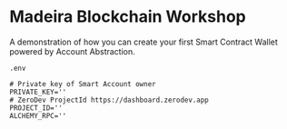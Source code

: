 # Madeira Blockchain Workshop

A demonstration of how you can create your first Smart Contract Wallet powered by Account Abstraction.

`.env`

```
# Private key of Smart Account owner
PRIVATE_KEY=''
# ZeroDev ProjectId https://dashboard.zerodev.app
PROJECT_ID=''
ALCHEMY_RPC=''
```
